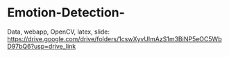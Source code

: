 # Emotion-Detection-
Data, webapp, OpenCV, latex, slide:
https://drive.google.com/drive/folders/1cswXyvUImAzS1m3BiNP5eOC5WbD97bQ6?usp=drive_link
